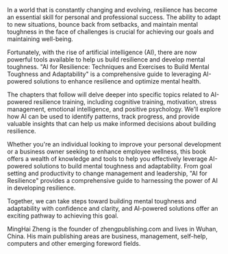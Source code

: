 

In a world that is constantly changing and evolving, resilience has become an essential skill for personal and professional success. The ability to adapt to new situations, bounce back from setbacks, and maintain mental toughness in the face of challenges is crucial for achieving our goals and maintaining well-being.

Fortunately, with the rise of artificial intelligence (AI), there are now powerful tools available to help us build resilience and develop mental toughness. "AI for Resilience: Techniques and Exercises to Build Mental Toughness and Adaptability" is a comprehensive guide to leveraging AI-powered solutions to enhance resilience and optimize mental health.

The chapters that follow will delve deeper into specific topics related to AI-powered resilience training, including cognitive training, motivation, stress management, emotional intelligence, and positive psychology. We'll explore how AI can be used to identify patterns, track progress, and provide valuable insights that can help us make informed decisions about building resilience.

Whether you're an individual looking to improve your personal development or a business owner seeking to enhance employee wellness, this book offers a wealth of knowledge and tools to help you effectively leverage AI-powered solutions to build mental toughness and adaptability. From goal setting and productivity to change management and leadership, "AI for Resilience" provides a comprehensive guide to harnessing the power of AI in developing resilience.

Together, we can take steps toward building mental toughness and adaptability with confidence and clarity, and AI-powered solutions offer an exciting pathway to achieving this goal.

MingHai Zheng is the founder of zhengpublishing.com and lives in Wuhan, China. His main publishing areas are business, management, self-help, computers and other emerging foreword fields.
